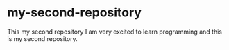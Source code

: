 # my-second-repository
This my second repository
I am very excited to learn programming and this is my second repository.